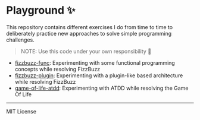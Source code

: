 # Playground ✨

This repository contains different exercises I do from time to time to deliberately practice new approaches to solve simple programming challenges.

> NOTE: Use this code under your own responsibility 🙂

- [fizzbuzz-func](fizzbuzz-func): Experimenting with some functional programming concepts while resolving FizzBuzz
- [fizzbuzz-plugin](fizzbuzz-plugin): Experimenting with a plugin-like based architecture while resolving FizzBuzz
- [game-of-life-atdd](game-of-life-atdd): Experimenting with ATDD while resolving the Game Of Life

---

MIT License
